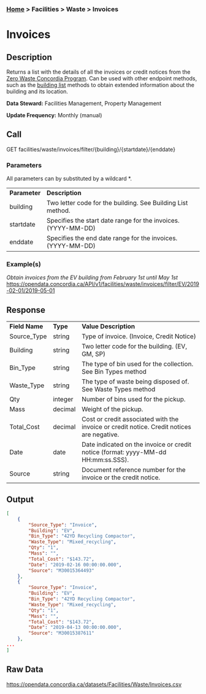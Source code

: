 ### [Home](../../../README.md) > Facilities > Waste > Invoices

# Invoices


## Description
Returns a list with the details of all the invoices or credit notices from the [Zero Waste Concordia Program](https://www.concordia.ca/about/sustainability/sustainability-initiatives/zero-waste/zero-waste-program.html). Can be used with other endpoint methods, such as the [building list](../buildinglist.md) methods to obtain extended information about the building and its location.

**Data Steward:** Facilities Management, Property Management

**Update Frequency:** Monthly (manual)

## Call
GET facilities/waste/invoices/filter/{building}/{startdate}/{enddate}

### Parameters
All parameters can by substituted by a wildcard *.

<table>
    <tr>
        <td><b>Parameter</b></td>
        <td><b>Description</b></td>
    </tr>
        <tr>
        <td>building</td>
        <td>Two letter code for the building. See Building List method.</td>
    </tr>
    </tr>
        <tr>
        <td>startdate</td>
        <td>Specifies the start date range for the invoices. (YYYY-MM-DD)</td>
    </tr>
    </tr>
        <tr>
        <td>enddate</td>
        <td>Specifies the end date range for the invoices. (YYYY-MM-DD) </td>
    </tr>
</table>

### Example(s)
*Obtain invoices from the EV building from February 1st until May 1st*<br/>
https://opendata.concordia.ca/API/v1/facilities/waste/invoices/filter/EV/2019-02-01/2019-05-01

## Response
<table>
    <tr>
        <td><b>Field Name</b></td>
        <td><b>Type</b></td>
        <td><b>Value Description</b></td>
    </tr>
    <tr>
        <td>Source_Type</td>
        <td>string</td>
        <td>Type of invoice. (Invoice, Credit Notice)</td>
    </tr>
    <tr>
        <td>Building</td>
        <td>string</td>
        <td>Two letter code for the building. (EV, GM, SP)</td>
    </tr>
    <tr>
        <td>Bin_Type</td>
        <td>string</td>
        <td>The type of bin used for the collection. See Bin Types method</td>
    </tr>
    <tr>
        <td>Waste_Type</td>
        <td>string</td>
        <td>The type of waste being disposed of. See Waste Types method</td>
    </tr>
    <tr>
        <td>Qty</td>
        <td>integer</td>
        <td>Number of bins used for the pickup.</td>
    </tr>
    <tr>
        <td>Mass</td>
        <td>decimal</td>
        <td>Weight of the pickup.</td>
    </tr>
    <tr>
        <td>Total_Cost</td>
        <td>decimal</td>
        <td>Cost or credit associated with the invoice or credit notice. Credit notices are negative.</td>
    </tr> 
    <tr>
        <td>Date</td>
        <td>date</td>
        <td>Date indicated on the invoice or credit notice (format: yyyy-MM-dd HH:mm:ss.SSS).</td>
    </tr>
    <tr>
        <td>Source</td>
        <td>string</td>
        <td>Document reference number for the invoice or the credit notice.</td>
    </tr>
</table>

## Output
```JSON
[
    {
        "Source_Type": "Invoice",
        "Building": "EV",
        "Bin_Type": "42YD Recycling Compactor",
        "Waste_Type": "Mixed_recycling",
        "Qty": "1",
        "Mass": "",
        "Total_Cost": "$143.72",
        "Date": "2019-02-16 00:00:00.000",
        "Source": "M30015364493"
    },
    {
        "Source_Type": "Invoice",
        "Building": "EV",
        "Bin_Type": "42YD Recycling Compactor",
        "Waste_Type": "Mixed_recycling",
        "Qty": "1",
        "Mass": "",
        "Total_Cost": "$143.72",
        "Date": "2019-04-13 00:00:00.000",
        "Source": "M30015387611"
    },
...
]
```

## Raw Data
https://opendata.concordia.ca/datasets/Facilities/Waste/Invoices.csv
